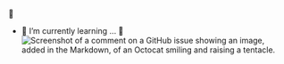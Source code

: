  :new_moon_with_face:
- 🌱 I’m currently learning ... :t-rex:   ![Screenshot of a comment on a GitHub issue showing an image, added in the Markdown, of an Octocat smiling and raising a tentacle.](https://i.pinimg.com/originals/6c/72/a7/6c72a7ab88e7b5b5d2f203500fced3c9.gif)
 


<!---
Ichkko/Ichkko is a ✨ special ✨ repository because its `README.md` (this file) appears on your GitHub profile.
You can click the Preview link to take a look at your changes.
--->
